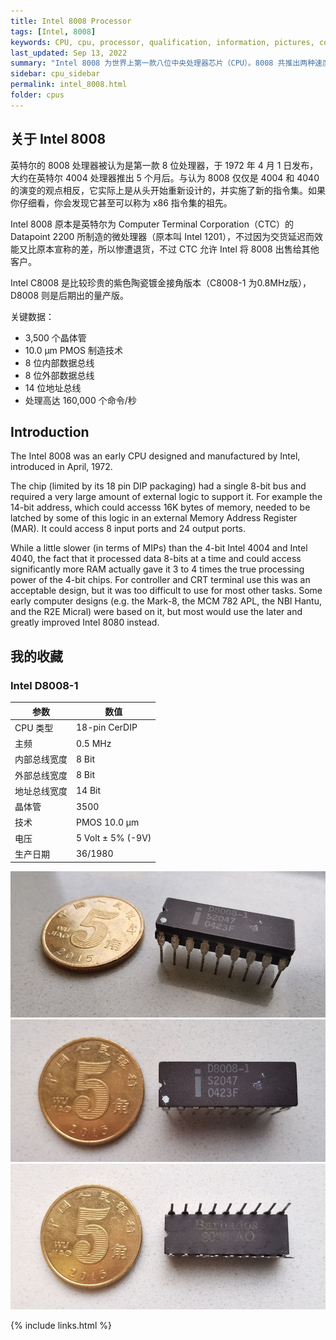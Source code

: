 ```yaml
---
title: Intel 8008 Processor
tags: [Intel, 8008]
keywords: CPU, cpu, processor, qualification, information, pictures, core, frequency, chip packaging, packaging, cpu info, x86, collection, amd, cyrix, harris, ibm, idt, iit, intel, motorola, nec, sgs, sgs-thomson, siemens, ST, signetics, mhs, ti, texas instruments, ulsi, umc, weitek, zilog, 3002, 4004, 4040, 8008, 808x, 8085, 8088, 8086, 80188, 80186, 80286, 286, 80386, 386, i386, Am386, 386sx, 386dx, 486, i486, 586, 486sx, 486dx, overdrive, 487, pentium, 586, 5x86, 386dlc, 386slc, 486dx2, mmx, ppro, pentium-pro, pro, athlon, duron, z80, dirk oppelt, dirk, oppelt, engineering, sample, samples
last_updated: Sep 13, 2022
summary: "Intel 8008 为世界上第一款八位中央处理器芯片（CPU）。8008 共推出两种速度：0.5 MHz 以及 0.8 MHz，虽然比 4004 的工作频率慢，不过因为是八位处理器（比起4004的四位），整体效能要比 4004 好上许多。8008 可以支持到 16KB 的内存。"
sidebar: cpu_sidebar
permalink: intel_8008.html
folder: cpus
---
```


## 关于 Intel 8008

英特尔的 8008 处理器被认为是第一款 8 位处理器，于 1972 年 4 月 1 日发布，大约在英特尔 4004 处理器推出 5 个月后。与认为 8008 仅仅是 4004 和 4040 的演变的观点相反，它实际上是从头开始重新设计的，并实施了新的指令集。如果你仔细看，你会发现它甚至可以称为 x86 指令集的祖先。

Intel 8008 原本是英特尔为 Computer Terminal Corporation（CTC）的 Datapoint 2200 所制造的微处理器（原本叫 Intel 1201），不过因为交货延迟而效能又比原本宣称的差，所以惨遭退货，不过 CTC 允许 Intel 将 8008 出售给其他客户。

Intel C8008 是比较珍贵的紫色陶瓷镀金接角版本（C8008-1 为0.8MHz版），D8008 则是后期出的量产版。

关键数据：
 - 3,500 个晶体管
 - 10.0 µm PMOS 制造技术
 - 8 位内部数据总线
 - 8 位外部数据总线
 - 14 位地址总线
 - 处理高达 160,000 个命令/秒

## Introduction

The Intel 8008 was an early CPU designed and manufactured by Intel, introduced in April, 1972.
 
The chip (limited by its 18 pin DIP packaging) had a single 8-bit bus and required a very large amount of external logic to support it. For example the 14-bit address, which could accesss 16K bytes of memory, needed to be latched by some of this logic in an external Memory Address Register (MAR). It could access 8 input ports and 24 output ports.
 
While a little slower (in terms of MIPs) than the 4-bit Intel 4004 and Intel 4040, the fact that it processed data 8-bits at a time and could access significantly more RAM actually gave it 3 to 4 times the true processing power of the 4-bit chips. For controller and CRT terminal use this was an acceptable design, but it was too difficult to use for most other tasks. Some early computer designs (e.g. the Mark-8, the MCM 782 APL, the NBI Hantu, and the R2E Micral) were based on it, but most would use the later and greatly improved Intel 8080 instead.


## 我的收藏

### Intel D8008-1

| 参数 | 数值 |
| ------ | ------ |
| CPU 类型 | 18-pin CerDIP |
| 主频 | 0.5 MHz |
| 内部总线宽度 | 8 Bit |
| 外部总线宽度 | 8 Bit |
| 地址总线宽度 | 14 Bit |
| 晶体管 | 3500 |
| 技术 | PMOS 10.0 µm |
| 电压 | 5 Volt ± 5% (-9V) |
| 生产日期 | 36/1980 |

![Intel D8008-1](/images/cpus/Intel/Intel_D8008-1_3.jpg)
![Intel D8008-1 正面](/images/cpus/Intel/Intel_D8008-1_1.jpg)
![Intel D8008-1 反面](/images/cpus/Intel/Intel_D8008-1_2.jpg)

{% include links.html %}

